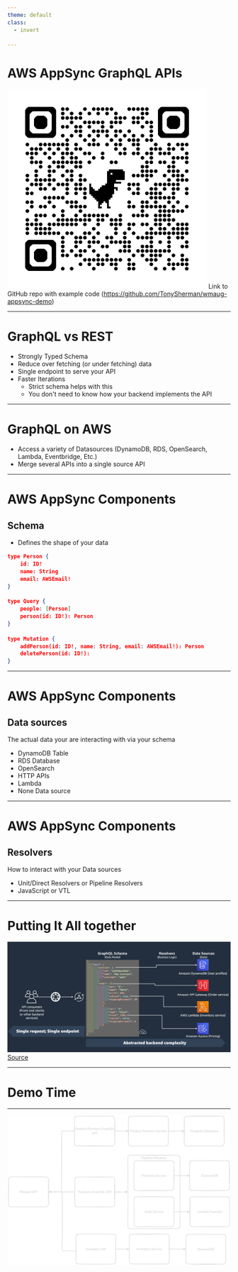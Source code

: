 ```yaml
--- 
theme: default
class:
  - invert

---
```

# AWS AppSync GraphQL APIs

![w:400px](./qrcode.png)
Link to GitHub repo with example code (https://github.com/TonySherman/wmaug-appsync-demo)


---
# GraphQL vs REST

- Strongly Typed Schema
- Reduce over fetching (or under fetching) data
- Single endpoint to serve your API
- Faster Iterations
    - Strict schema helps with this
    - You don't need to know how your backend implements the API

<!--
Won't cover AppSync Events or Subscriptions this talk
-->
---
# GraphQL on AWS

- Access a variety of Datasources (DynamoDB, RDS, OpenSearch, Lambda, Eventbridge, Etc.)
- Merge several APIs into a single source API 

<!--
Backend for Frontend (BFF) approach
-->
---
# AWS AppSync Components

## Schema

- Defines the shape of your data

```json
type Person {
    id: ID!
    name: String
    email: AWSEmail!
}

type Query {
    people: [Person]
    person(id: ID!): Person
}

type Mutation {
    addPerson(id: ID!, name: String, email: AWSEmail!): Person
    deletePerson(id: ID!): 
}
```
<!-- 
Walkthrough of AppSync Components:

A schema consists of Types and Fields

Types define your data
Fields are in the scope of types 

Query, Mutation, and Subscription are special types reserved by GraphQL

Query - think of your traditional GET requests
Mutation - modifies data (create, update, delete)
Subscription - real time, pub/sub style updates (not discussed today)
-->
___

# AWS AppSync Components

## Data sources

The actual data your are interacting with via your schema

- DynamoDB Table
- RDS Database
- OpenSearch
- HTTP APIs
- Lambda
- None Data source

<!--
AppSync provides several direct integrations with various
data sources to interact with.

In the case of an unsupported source, you can always drop in to a Lambda Function
-->
---
# AWS AppSync Components

## Resolvers

How to interact with your Data sources

- Unit/Direct Resolvers or Pipeline Resolvers
- JavaScript or VTL 

<!--
Resolvers are how you interact with your data sources

Sometimes you need to chain several interactions together into a pipeline Resolvers
 - Example (Request > Authz > Query > Response)

You can use APPSYNC_JS runtime or Apache Velocity Template Language (JS recommended)
-->
---
# Putting It All together

![w:1000px](./aws-flow-infographic.png)
<a href="https://docs.aws.amazon.com/appsync/latest/devguide/data-source-components.html" target="_blank">Source</a>

---
# Demo Time

---
![bg contain](./diagram.png)
